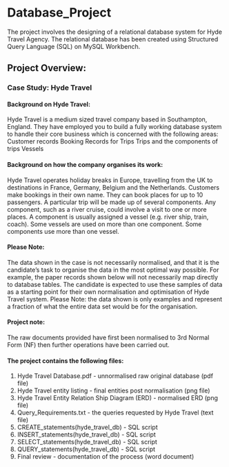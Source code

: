 # Database_Project
The project involves the designing of a relational database system for Hyde Travel Agency.
The relational database has been created using Structured Query Language (SQL) on MySQL Workbench.

## Project Overview: 
### Case Study: Hyde Travel
#### Background on Hyde Travel: 
Hyde Travel is a medium sized travel company based in Southampton, England.
They have employed you to build a fully working database system to handle their core business which is concerned with the following areas:
Customer records
Booking Records for Trips
Trips and the components of trips
Vessels
#### Background on how the company organises its work:
Hyde Travel operates holiday breaks in Europe, travelling from the UK to destinations in France, Germany, Belgium and the Netherlands. Customers make bookings in their own name. They can book places for up to 10 passengers. A particular trip will be made up of several components. Any component, such as a river cruise, could involve a visit to one or more places. A component is usually assigned a vessel (e.g. river ship, train, coach). Some vessels are used on more than one component. Some components use more than one vessel.
#### Please Note: 
The data shown in the case is not necessarily normalised, and that it is the candidate’s task to organise the data in the most optimal way possible. For example, the paper records shown below will not necessarily map directly to database tables. The candidate is expected to use these samples of data as a starting point for their own normalisation and optimisation of Hyde Travel system.
Please Note: the data shown is only examples and represent a fraction of what the entire data set would be for the organisation.
#### Project note:
The raw documents provided have first been normalised to 3rd Normal Form (NF) then further operations have been carried out. 

#### The project contains the following files: 
1) Hyde Travel Database.pdf - unnormalised raw original database (pdf file)
2) Hyde Travel entity listing - final entities post normalisation (png file)
3) Hyde Travel Entity Relation Ship Diagram (ERD) - normalised ERD (png file)
4) Query_Requirements.txt - the queries requested by Hyde Travel (text file)
5) CREATE_statements(hyde_travel_db) - SQL script
6) INSERT_statements(hyde_travel_db) - SQL script
7) SELECT_statements(hyde_travel_db) - SQL script
8) QUERY_statements(hyde_travel_db) - SQL script
9) Final review - documentation of the process (word document)
